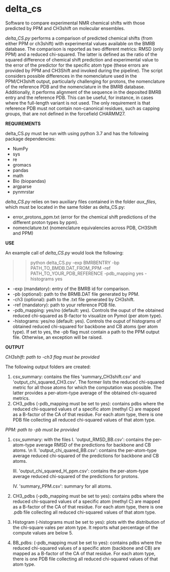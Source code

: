 # delta_cs
Software to compare experimental NMR chemical shifts with those predicted by PPM and CH3shift on molecular ensembles.

*delta_CS.py* performs a comparison of predicted chemical shifts (from either PPM or ch3shift) with experimental values available on the BMRB database. The comparison is reported as two different metrics: RMSD (only PPM) and a reduced chi-squared. The latter is defined as the ratio of the squared difference of chemical shift prediction and experimental value to the error of the predictor for the specific atom type (these errors are provided by PPM and CH3Shift and invoked during the pipeline). 
The script considers possible differences in the nomenclature used in the PPM/CH3shift output, particularly challenging for protons, the nomenclature of the reference PDB and the nomenclature in the BMRB database. Additionally, it performs alignment of the sequence in the deposited BMRB entry and the reference PDB. This can be useful, for instance, in cases where the full-length variant is not used. The only requirement is that reference PDB must not contain non-canonical residues, such as capping groups, that are not defined in the forcefield CHARMM27. 

**REQUIREMENTS**

delta_CS.py must be run with using python 3.7 and has the following package dependencies: 
- NumPy
- sys
- re
- gromacs
- pandas
- math
- Bio (biopandas)
- argparse
- pynmrstar

*delta_CS.py* relies on two auxiliary files contained in the folder *aux_files*, which must be located in the same folder as delta_CS.py:
- error_protons_ppm.txt (error for the chemical shift predictions of the different proton types by ppm).
- nomenclature.txt (nomenclature equivalencies across PDB, CH3Shift and PPM)



**USE**

An example call of *delta_CS.py* would look the following:
>>  python delta_CS.py -exp BMRBENTRY -bp PATH_TO_BMDB.DAT_FROM_PPM  -ref PATH_TO_YOUR_PDB_REFERENCE -pdb_mapping yes -histograms yes

- -exp (mandatory): entry of the BMRB id for comparison. 
- -pb (optional): path to the BRMB.DAT file generated by PPM.
- -ch3 (optional): path to the .txt file generated by CH3shift.
- -ref (mandatory): path to your reference PDB file.
- -pdb_mapping: yes/no (default: yes). Controls the ouput of the obtained reduced chi-squared as B-factor to visualize on Pymol (per atom type).
- -histograms: yes/no (default: yes). Controls the ouput of histograms of obtained reduced chi-squared for backbone and CB atoms (per atom type). If set to yes, the -pb flag must contain a path to the PPM output file. Otherwise, an exception will be raised.  



**OUTPUT** 

*CH3shift: path to -ch3 flag must be provided*

The following output folders are created:
1. csv_summary: contains the files 'summary_CH3shift.csv' and 'output_chi_squared_CH3.csv'. The former lists the reduced chi-squared metric for all those atoms for which the computation was possible. The latter provides a per-atom-type average of the obtained chi-squared metrics. 
2. CH3_pdbs (-pdb_mapping must be set to yes): contains pdbs where the reduced chi-squared values of a specific atom (methyl C) are mapped as a B-factor of the CA of that residue. For each atom type, there is one PDB file collecting all reduced chi-squared values of that atom type. 

*PPM: path to -pb must be provided*

1. csv_summary: with the files
    I.  'output_RMSD_BB.csv': contains the per-atom-type average RMSD of the predictions for backbone and CB atoms. \n
    II. 'output_chi_quared_BB.csv': contains the per-atom-type average reduced chi-squared of the predictions for backbone and CB atoms.
    
    III. 'output_chi_squared_H_ppm.csv': contains the per-atom-type average reduced chi-squared of the predictions for protons.
    
    IV. 'summary_PPM.csv': summary for all atoms.
    
2. CH3_pdbs (-pdb_mapping must be set to yes): contains pdbs where the reduced chi-squared values of a specific atom (methyl C) are mapped as a B-factor of the CA of that residue. For each atom type, there is one .pdb file collecting all reduced chi-squared values of that atom type.
3. Histogram (-histograms must be set to yes): plots with the distribution of the chi-square vales per atom type. It reports what percentage of the compute values are below 5.
4. BB_pdbs: (-pdb_mapping must be set to yes): contains pdbs where the reduced chi-squared values of a specific atom (backbone and CB) are mapped as a B-factor of the CA of that residue. For each atom type, there is one PDB file collecting all reduced chi-squared values of that atom type. 
